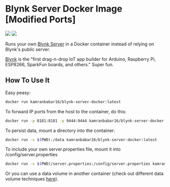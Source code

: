 # Blynk Server Docker Image [Modified Ports]

[![](https://images.microbadger.com/badges/image/mpherg/blynk-server.svg)](http://microbadger.com/images/mpherg/blynk-server
"Get your own image badge on microbadger.com") [![](https://images.microbadger.com/badges/version/mpherg/blynk-server.svg)](http://microbadger.com/images/mpherg/blynk-server
"Get your own version badge on microbadger.com")

Runs your own [Blynk Server](https://github.com/blynkkk/blynk-server) in a Docker container instead of relying on Blynk's public server.

[Blynk](http://www.blynk.cc) is the "first drag-n-drop IoT app builder for Arduino, Raspberry Pi, ESP8266, SparkFun boards, and others." Super fun.

## How To Use It

Easy peasy:

```sh
docker run kamranbabar16/blynk-server-docker:latest
```

To forward IP ports from the host to the container, do this:

```sh
docker run -p 8181:8181 -p 9444:9444 kamranbabar16/blynk-server-docker:latest
```

To persist data, mount a directory into the container:

```sh
docker run -v $(PWD):/data kamranbabar16/blynk-server-docker:latest
```

To include your own server.properties file, mount it into /config/server.properties

```sh
docker run -v $(PWD)/server.properties:/config/server.properties kamranbabar16/blynk-server-docker:latest
```

Or you can use a data volume in another container (check out different data volume techniques [here](https://docs.docker.com/engine/tutorials/dockervolumes/)).
